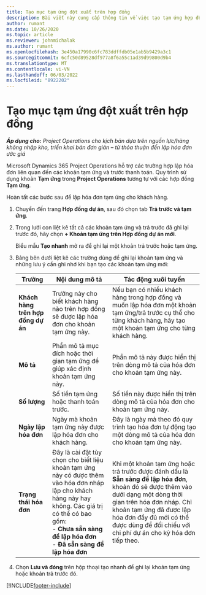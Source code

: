 ```yaml
---
title: Tạo mục tạm ứng đột xuất trên hợp đồng
description: Bài viết này cung cấp thông tin về việc tạo tạm ứng hợp đồng khi cần thiết.
author: rumant
ms.date: 10/26/2020
ms.topic: article
ms.reviewer: johnmichalak
ms.author: rumant
ms.openlocfilehash: 3e450a17990c6fc783ddffdb05e1ab5b9429a3c1
ms.sourcegitcommit: 6cfc50d89528df977a8f6a55c1ad39d99800d9b4
ms.translationtype: MT
ms.contentlocale: vi-VN
ms.lasthandoff: 06/03/2022
ms.locfileid: "8922202"
---
```

# <a name="creating-an-ad-hoc-advance-on-a-contract"></a>Tạo mục tạm ứng đột xuất trên hợp đồng

_**Áp dụng cho:** Project Operations cho kịch bản dựa trên nguồn lực/hàng không nhập kho, triển khai bản đơn giản – từ thỏa thuận đến lập hóa đơn ước giá_

Microsoft Dynamics 365 Project Operations hỗ trợ các trường hợp lập hóa đơn liên quan đến các khoản tạm ứng và trước thanh toán. Quy trình sử dụng khoản **Tạm ứng** trong **Project Operations** tương tự với các hợp đồng **Tạm ứng**. 

Hoàn tất các bước sau để lập hóa đơn tạm ứng cho khách hàng.

1. Chuyển đến trang **Hợp đồng dự án**, sau đó chọn tab **Trả trước và tạm ứng**.
2. Trong lưới con liệt kê tất cả các khoản tạm ứng và trả trước đã ghi lại trước đó, hãy chọn **+ Khoản tạm ứng trên Hợp đồng dự án mới**. 

    Biểu mẫu **Tạo nhanh** mở ra để ghi lại một khoản trả trước hoặc tạm ứng.
    
3. Bảng bên dưới liệt kê các trường dùng để ghi lại khoản tạm ứng và những lưu ý cần ghi nhớ khi bạn tạo các khoản tạm ứng mới:

    | Trường | Nội dung mô tả | Tác động xuôi tuyến |
    | --- | --- | --- |
    | **Khách hàng trên hợp đồng dự án** | Trường này cho biết khách hàng nào trên hợp đồng sẽ được lập hóa đơn cho khoản tạm ứng này. | Nếu bạn có nhiều khách hàng trong hợp đồng và muốn lập hóa đơn một khoản tạm ứng/trả trước cụ thể cho từng khách hàng, hãy tạo một khoản tạm ứng cho từng khách hàng. |
    | **Mô tả** | Phần mô tả mục đích hoặc thời gian tạm ứng để giúp xác định khoản tạm ứng này. | Phần mô tả này được hiển thị trên dòng mô tả của hóa đơn cho khoản tạm ứng này. |
    | **Số lượng** | Số tiền tạm ứng hoặc thanh toán trước. | Số tiền này được hiển thị trên dòng mô tả của hóa đơn cho khoản tạm ứng này. |
    | **Ngày lập hóa đơn** | Ngày mà khoản tạm ứng này được lập hóa đơn cho khách hàng. | Đây là ngày mà theo đó quy trình tạo hóa đơn tự động tạo một dòng mô tả của hóa đơn cho khoản tạm ứng này. |
    | **Trạng thái hóa đơn** | Đây là cài đặt tùy chọn cho biết liệu khoản tạm ứng này có được thêm vào hóa đơn nháp lập cho khách hàng này hay không. Các giá trị có thể có bao gồm:</br>- **Chưa sẵn sàng để lập hóa đơn**</br>- **Đã sẵn sàng để lập hóa đơn** | Khi một khoản tạm ứng hoặc trả trước được đánh dấu là **Sẵn sàng để lập hóa đơn**, khoản đó sẽ được thêm vào dưới dạng một dòng thời gian trên hóa đơn nháp. Chỉ khoản tạm ứng đã được lập hóa đơn đầy đủ mới có thể được dùng để đối chiếu với chi phí dự án cho kỳ hóa đơn tiếp theo. |

4. Chọn **Lưu và đóng** trên hộp thoại tạo nhanh để ghi lại khoản tạm ứng hoặc khoản trả trước đó.


[!INCLUDE[footer-include](../../includes/footer-banner.md)]